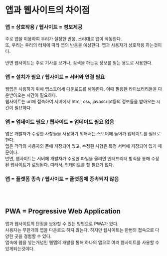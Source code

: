 <h1>앱과 웹사이트의 차이점</h1>
<h3>앱 = 상호작용 / 웹사이트 = 정보제공</h3>
<p>
주로 앱을 이용하여 우리가 설정한 반응, 소리대로 앱이 작동한다.<br>
또, 우리는 우리의 터치에 따라 앱의 반응을 예상한다. 앱과 사용자가 상호작용 하는것이다.<br><br>
반면 웹사이트는 주로 기사를 보거나, 검색을 하는등 정보를 얻는 용도로 사용한다.
</p>
<h3>앱 = 설치가 필요 / 웹사이트 = 서버와 연결 필요</h3>
<p>
웹앱은 사용하기 위해 앱스토어세 다운로드를 해야한다. 이때 필용한 라이브러리들을 다운받아오는 시간이 필요하다.<br>
웹사이트는 url에 접속하여 서버에서 html, css, javascript등의 정보들을 받아오는 시간이 필요하다.
</p>
<h3>앱 = 업데이트 필요 / 웹사이트 = 업데이트 필요 없음</h3>
<p>
앱은 개발자가 수정한 사항들을 사용하기 위해서는 스토어에 들어가 업테이트를 필요로 한다. <br>
앱은 각각의 사용자의 폰에 저장되어 있고, 수정된 사항은 특정 서버에 저장되어 있기 때문이다.<br>
반면, 웹사이트는 서버에 개발자가 수정한 파일을 올리면 인터프리터 방식을 통해 수정된 웹사이트가 로딩된다. 따라서, 업데이트를 할 필요가 없다.
</p>
<h3>앱 = 플랫폼 종속 / 웹사이트 = 플랫폼에 종속되지 않음</h3>
<br><br>
<h2>PWA = Progressive Web Application</h2>
<p>
앱과 웹사이트의 단점을 보완할 수 있는 방법으로 PWA가 있다.<br>
사용자는 무한개의 앱을 다운로드 하지 않는다. 하지만 웹사이트는 한번의 접속으로 다양한 곳을 경험할 수 있다.<br>
앱속에 웹을 넣는개념인 웹앱의 개발을 통해 하나의 앱으로 여러 웹사이트를 사용할 수 있게되는것이다.
</p>
